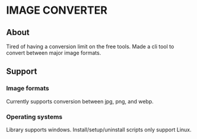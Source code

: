 # IMAGE CONVERTER

## About

Tired of having a conversion limit on the free tools.
Made a cli tool to convert between major image formats.

## Support

### Image formats

Currently supports conversion between jpg, png, and webp.

### Operating systems

Library supports windows.
Install/setup/uninstall scripts only support Linux.

